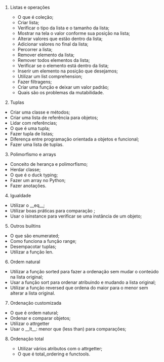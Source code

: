 1. Listas e operações

    <ul>
    <li>O que é coleção;</li>
    <li>Criar lista;</li>
    <li>Verificar o tipo da lista e o tamanho da lista;</li>
    <li>Mostrar na tela o valor conforme sua posição na lista;</li>
    <li>Alterar valores que estão dentro da lista;</li>
    <li>Adicionar valores no final da lista;</li>
    <li>Percorrer a lista;</li>
    <li>Remover elemento da lista;</li>
    <li>Remover todos elementos da lista;</li>
    <li>Verificar se o elemento está dentro da lista;</li>
    <li>Inserir um elemento na posição que desejamos;</li>
    <li>Utilizar um list comprehension;</li>
    <li>Fazer filtragens;</li>
    <li>Criar uma função e deixar um valor padrão;</li>
    <li>Quais são os problemas da mutabilidade.</li>
    </ul>
   
2.  Tuplas
   <ul> 
   <li> 
   Criar uma classe e métodos;
   </li>
   <li> 
   Criar uma lista de referência para objetos;
   </li>
   <li> 
   Lidar com referências;
   </li>
   <li> 
   O que é uma tupla;
   </li>
   <li> 
   Fazer tupla de listas;
   </li>
   <li> 
   Diferença entre programação orientada a objetos e funcional;
   </li>
   <li> 
   Fazer uma lista de tuplas.
   </li>
   </ul>

3. Polimorfismo e arrays
<ul>
<li>Conceito de herança e polimorfismo;
</li>
<li>Herdar classe;
</li>
<li>O que é o duck typing;
</li>
<li>Fazer um array no Python;
</li>
<li>Fazer anotações.
</li>
</ul>

4. Igualdade
<ul>
<li>Utilizar o __eq__;
</li>
<li>Utilizar boas práticas para comparação ;
</li>
<li>Usar o isinstance para verificar se uma instância de um objeto;
</li>
</ul>

5. Outros builtins
<ul>
<li>O que são enumerated;
</li>
<li>Como funciona a função range;
</li>
<li>Desempacotar tuplas;
</li>
<li>Utilizar a função len.
</li>
</ul>

6. Ordem natural
<ul>
<li>Utilizar a função sorted para fazer a ordenação sem mudar o conteúdo na lista original;
</li>
<li>Usar a função sort para ordenar atribuindo e mudando a lista original;
</li>
<li>Utilizar a função reversed que ordena do maior para o menor sem alterar a lista original.
</li>
</ul>

7. Ordenação customizada

<ul>
<li>O que é ordem natural;
</li>
<li>Ordenar e comparar objetos;
</li>
<li>Utilizar o attrgetter
</li>
<li>Usar o __lt__: menor que (less than) para comparações;
</li>
</ul>


8. Ordenação total
   
   <ul>
   <li>Utilizar vários atributos com o attrgetter;
   </li>
   <li>O que é total_ordering e functools.
   </li>
   </ul>

